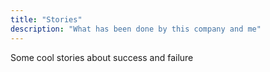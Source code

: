 ```yaml
---
title: "Stories"
description: "What has been done by this company and me"
---
```


Some cool stories about success and failure
